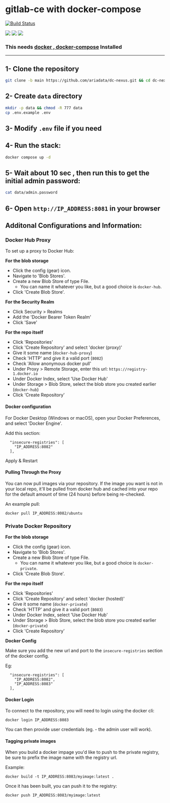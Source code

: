 # gitlab-ce with docker-compose
[![Build Status](https://raw.githubusercontent.com/ariadata/ariadata-files/main/public-assets/images/ariadata_logo.png)](https://ariadata.co)

![](https://img.shields.io/github/stars/ariadata/dc-nexus.svg)
![](https://img.shields.io/github/watchers/ariadata/dc-nexus.svg)
![](https://img.shields.io/github/forks/ariadata/dc-nexus.svg)

### This needs [docker , docker-compose](https://github.com/ariadata/dockerhost-sh) Installed

---
## 1- Clone the repository
```bash
git clone -b main https://github.com/ariadata/dc-nexus.git && cd dc-nexus
```

## 2- Create `data` directory
```bash
mkdir -p data && chmod -R 777 data
cp .env.example .env
```

## 3- Modify `.env` file if you need

## 4- Run the stack:
```bash
docker compose up -d
```

## 5- Wait about 10 sec , then run this to get the initial admin password:
```bash
cat data/admin.password
```

## 6- Open `http://IP_ADDRESS:8081` in your browser


## Additonal Configurations and Information:
### Docker Hub Proxy
To set up a proxy to Docker Hub:

**For the blob storage**
- Click the config (gear) icon.
- Navigate to 'Blob Stores'.
- Create a new Blob Store of type File.
    - You can name it whatever you like, but a good choice is `docker-hub`.
- Click 'Create Blob Store'.

**For the Security Realm**
- Click Security > Realms
- Add the 'Docker Bearer Token Realm'
- Click 'Save'

**For the repo itself**
- Click 'Repositories'
- Click 'Create Repository' and select 'docker (proxy)'
- Give it some name (`docker-hub-proxy`)
- Check 'HTTP' and give it a valid port (`8082`)
- Check 'Allow anonymous docker pull'
- Under Proxy > Remote Storage, enter this url: `https://registry-1.docker.io`
- Under Docker Index, select 'Use Docker Hub'
- Under Storage > Blob Store, select the blob store you created earlier (`docker-hub`)
- Click 'Create Repository'

#### Docker configuration
For Docker Desktop (Windows or macOS), open your Docker Preferences, and select 'Docker Engine'.

Add this section:
```
  "insecure-registries": [
    "IP_ADDRESS:8082"
  ],
```

Apply & Restart

#### Pulling Through the Proxy
You can now pull images via your repository.  If the image you want is not in your local repo, it'll be pulled from docker hub and cached into your repo for the default amount of time (24 hours) before being re-checked.

An example pull:

```
docker pull IP_ADDRESS:8082/ubuntu
```

### Private Docker Repository
**For the blob storage**
- Click the config (gear) icon.
- Navigate to 'Blob Stores'.
- Create a new Blob Store of type File.
    - You can name it whatever you like, but a good choice is `docker-private`.
- Click 'Create Blob Store'.

**For the repo itself**
- Click 'Repositories'
- Click 'Create Repository' and select 'docker (hosted)'
- Give it some name (`docker-private`)
- Check 'HTTP' and give it a valid port (`8083`)
- Under Docker Index, select 'Use Docker Hub'
- Under Storage > Blob Store, select the blob store you created earlier (`docker-private`)
- Click 'Create Repository'

**Docker Config**

Make sure you add the new url and port to the `insecure-registries` section of the docker config.

Eg:

```
  "insecure-registries": [
    "IP_ADDRESS:8082",
    "IP_ADDRESS:8083"
  ],
```

#### Docker Login
To connect to the repository, you will need to login using the docker cli:

```
docker login IP_ADDRESS:8083
```

You can then provide user credentials (eg. - the admin user will work).

#### Tagging private images
When you build a docker impage you'd like to push to the private registry, be sure to prefix the image name with the registry url.

Example:

```
docker build -t IP_ADDRESS:8083/myimage:latest .
```

Once it has been built, you can push it to the registry:

```
docker push IP_ADDRESS:8083/myimage:latest
```